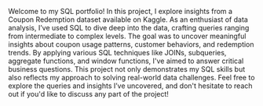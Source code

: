 Welcome to my SQL portfolio! In this project, I explore insights from a Coupon Redemption dataset available on Kaggle. 
As an enthusiast of data analysis, I’ve used SQL to dive deep into the data, crafting queries ranging from intermediate to complex levels. 
The goal was to uncover meaningful insights about coupon usage patterns, customer behaviors, and redemption trends.
By applying various SQL techniques like JOINs, subqueries, aggregate functions, and window functions, I've aimed to answer critical business questions. 
This project not only demonstrates my SQL skills but also reflects my approach to solving real-world data challenges.
Feel free to explore the queries and insights I’ve uncovered, and don't hesitate to reach out if you'd like to discuss any part of the project!

